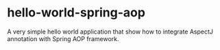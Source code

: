 # hello-world-spring-aop

A very simple hello world application that show how to integrate AspectJ annotation with Spring AOP framework.
